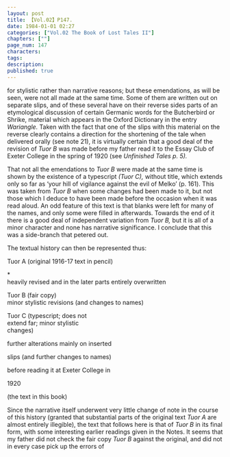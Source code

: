 ```yaml
---
layout: post
title: 【Vol.02】P147.
date: 1984-01-01 02:27
categories: ["Vol.02 The Book of Lost Tales II"]
chapters: [""]
page_num: 147
characters: 
tags: 
description: 
published: true
---
```


<p style="text-indent: 0;">
for stylistic rather than narrative reasons; but these emendations, as will be seen, were not all made at the same time. Some of them are written out on separate slips, and of these several have on their reverse sides parts of an etymological discussion of certain Germanic words for the Butcherbird or Shrike, material which appears in the Oxford Dictionary in the entry <I>Wariangle. </I>Taken with the fact that one of the slips with this material on the reverse clearly contains a direction for the shortening of the tale when delivered orally (see note 21), it is virtually certain that a good deal of the revision of <I>Tuor B </I>was made before my father read it to the Essay Club of Exeter College in the spring of 1920 (see <I>Unfinished Tales p. 5).</I>
</p>

That not all the emendations to <I>Tuor B </I>were made at the same time is shown by the existence of a typescript <I>(Tuor C), </I>without title, which extends only so far as ‘your hill of vigilance against the evil of Melko’ (p. 161). This was taken from <I>Tuor B </I>when some changes had been made to it, but not those which I deduce to have been made before the occasion when it was read aloud. An odd feature of this text is that blanks were left for many of the names, and only some were filled in afterwards. Towards the end of it there is a good deal of independent variation from <I>Tuor B, </I>but it is all of a minor character and none has narrative significance. I conclude that this was a side-branch that petered out.

The textual history can then be represented thus:

Tuor A (original 1916-17 text in pencil)

\*<BR>heavily revised and in the later parts entirely overwritten

Tuor B (fair copy)<BR>minor stylistic revisions (and changes to names)

Tuor C (typescript; does not<BR>extend far; minor stylistic<BR>changes)

further alterations mainly on inserted

slips (and further changes to names)

before reading it at Exeter College in

1920

(the text in this book)

Since the narrative itself underwent very little change of note in the course of this history (granted that substantial parts of the original text <I>Tuor A </I>are almost entirely illegible), the text that follows here is that of <I>Tuor B </I>in its final form, with some interesting earlier readings given in the Notes. It seems that my father did not check the fair copy <I>Tuor B </I>against the original, and did not in every case pick up the errors of

